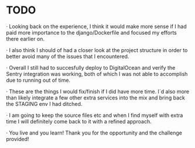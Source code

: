 # TODO

· Looking back on the experience, I think it would make more sense if I had paid more importance to the django/Dockerfile and focused my efforts there earlier on.

· I also think I should of had a closer look at the project structure in order to better avoid many of the issues that I encountered.

· Overall I still had to succesfully deploy to DigitalOcean and verify the Sentry integration was working, both of which I was not able to accomplish due to running out of time.

· These are the things I would fix/finish if I did have more time. I´d also more than likely integrate a few other extra services into the mix and bring back the STAGING env I had ditched.

· I am going to keep the source files etc and when I find myself with extra time I will definitely come back to it with a refined approach. 
 
· You live and you learn! Thank you for the opportunity and the challenge provided! 
